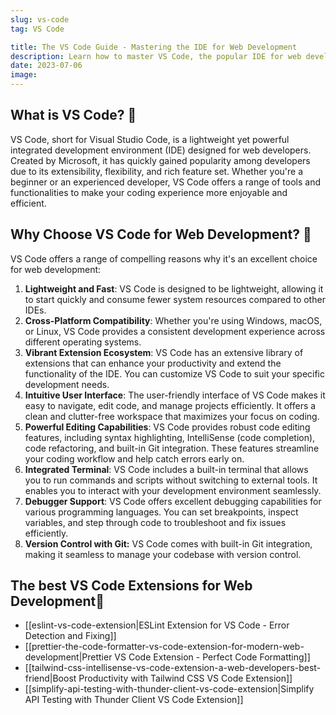 ```yaml
---
slug: vs-code
tag: VS Code

title: The VS Code Guide - Mastering the IDE for Web Development
description: Learn how to master VS Code, the popular IDE for web development. Discover essential features, shortcuts, and extensions to boost your productivity and coding experience.
date: 2023-07-06
image:
---
```


## What is VS Code? 🤔

VS Code, short for Visual Studio Code, is a lightweight yet powerful integrated development environment (IDE) designed for web developers. Created by Microsoft, it has quickly gained popularity among developers due to its extensibility, flexibility, and rich feature set. Whether you're a beginner or an experienced developer, VS Code offers a range of tools and functionalities to make your coding experience more enjoyable and efficient.

## Why Choose VS Code for Web Development? 🌟

VS Code offers a range of compelling reasons why it's an excellent choice for web development:

1. **Lightweight and Fast**: VS Code is designed to be lightweight, allowing it to start quickly and consume fewer system resources compared to other IDEs.
2. **Cross-Platform Compatibility**: Whether you're using Windows, macOS, or Linux, VS Code provides a consistent development experience across different operating systems.
3. **Vibrant Extension Ecosystem**: VS Code has an extensive library of extensions that can enhance your productivity and extend the functionality of the IDE. You can customize VS Code to suit your specific development needs.
4. **Intuitive User Interface**: The user-friendly interface of VS Code makes it easy to navigate, edit code, and manage projects efficiently. It offers a clean and clutter-free workspace that maximizes your focus on coding.
5. **Powerful Editing Capabilities**: VS Code provides robust code editing features, including syntax highlighting, IntelliSense (code completion), code refactoring, and built-in Git integration. These features streamline your coding workflow and help catch errors early on.
6. **Integrated Terminal**: VS Code includes a built-in terminal that allows you to run commands and scripts without switching to external tools. It enables you to interact with your development environment seamlessly.
7. **Debugger Support**: VS Code offers excellent debugging capabilities for various programming languages. You can set breakpoints, inspect variables, and step through code to troubleshoot and fix issues efficiently.
8. **Version Control with Git:** VS Code comes with built-in Git integration, making it seamless to manage your codebase with version control.

## The best VS Code Extensions for Web Development🧩
- [[eslint-vs-code-extension|ESLint Extension for VS Code - Error Detection and Fixing]]
- [[prettier-the-code-formatter-vs-code-extension-for-modern-web-development|Prettier VS Code Extension - Perfect Code Formatting]]
- [[tailwind-css-intellisense-vs-code-extension-a-web-developers-best-friend|Boost Productivity with Tailwind CSS VS Code Extension]]
- [[simplify-api-testing-with-thunder-client-vs-code-extension|Simplify API Testing with Thunder Client VS Code Extension]]

